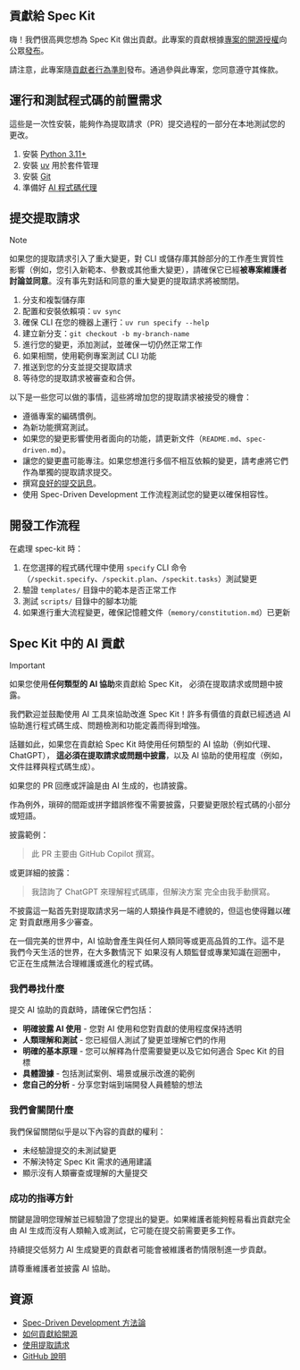 ## 貢獻給 Spec Kit

嗨！我們很高興您想為 Spec Kit 做出貢獻。此專案的貢獻根據[專案的開源授權](LICENSE)向公眾[發布](https://help.github.com/articles/github-terms-of-service/#6-contributions-under-repository-license)。

請注意，此專案隨[貢獻者行為準則](CODE_OF_CONDUCT.md)發布。通過參與此專案，您同意遵守其條款。

## 運行和測試程式碼的前置需求

這些是一次性安裝，能夠作為提取請求（PR）提交過程的一部分在本地測試您的更改。

1. 安裝 [Python 3.11+](https://www.python.org/downloads/)
1. 安裝 [uv](https://docs.astral.sh/uv/) 用於套件管理
1. 安裝 [Git](https://git-scm.com/downloads)
1. 準備好 [AI 程式碼代理](README.md#-supported-ai-agents)

## 提交提取請求

>[!NOTE]
>如果您的提取請求引入了重大變更，對 CLI 或儲存庫其餘部分的工作產生實質性影響（例如，您引入新範本、參數或其他重大變更），請確保它已經**被專案維護者討論並同意**。沒有事先對話和同意的重大變更的提取請求將被關閉。

1. 分支和複製儲存庫
1. 配置和安裝依賴項：`uv sync`
1. 確保 CLI 在您的機器上運行：`uv run specify --help`
1. 建立新分支：`git checkout -b my-branch-name`
1. 進行您的變更，添加測試，並確保一切仍然正常工作
1. 如果相關，使用範例專案測試 CLI 功能
1. 推送到您的分支並提交提取請求
1. 等待您的提取請求被審查和合併。

以下是一些您可以做的事情，這些將增加您的提取請求被接受的機會：

- 遵循專案的編碼慣例。
- 為新功能撰寫測試。
- 如果您的變更影響使用者面向的功能，請更新文件（`README.md`、`spec-driven.md`）。
- 讓您的變更盡可能專注。如果您想進行多個不相互依賴的變更，請考慮將它們作為單獨的提取請求提交。
- 撰寫[良好的提交訊息](http://tbaggery.com/2008/04/19/a-note-about-git-commit-messages.html)。
- 使用 Spec-Driven Development 工作流程測試您的變更以確保相容性。

## 開發工作流程

在處理 spec-kit 時：

1. 在您選擇的程式碼代理中使用 `specify` CLI 命令（`/speckit.specify`、`/speckit.plan`、`/speckit.tasks`）測試變更
2. 驗證 `templates/` 目錄中的範本是否正常工作
3. 測試 `scripts/` 目錄中的腳本功能
4. 如果進行重大流程變更，確保記憶體文件（`memory/constitution.md`）已更新

## Spec Kit 中的 AI 貢獻

> [!IMPORTANT]
>
> 如果您使用**任何類型的 AI 協助**來貢獻給 Spec Kit，
> 必須在提取請求或問題中披露。

我們歡迎並鼓勵使用 AI 工具來協助改進 Spec Kit！許多有價值的貢獻已經透過 AI 協助進行程式碼生成、問題檢測和功能定義而得到增強。

話雖如此，如果您在貢獻給 Spec Kit 時使用任何類型的 AI 協助（例如代理、ChatGPT），
**這必須在提取請求或問題中披露**，以及 AI 協助的使用程度（例如，文件註釋與程式碼生成）。

如果您的 PR 回應或評論是由 AI 生成的，也請披露。

作為例外，瑣碎的間距或拼字錯誤修復不需要披露，只要變更限於程式碼的小部分或短語。

披露範例：

> 此 PR 主要由 GitHub Copilot 撰寫。

或更詳細的披露：

> 我諮詢了 ChatGPT 來理解程式碼庫，但解決方案
> 完全由我手動撰寫。

不披露這一點首先對提取請求另一端的人類操作員是不禮貌的，但這也使得難以確定
對貢獻應用多少審查。

在一個完美的世界中，AI 協助會產生與任何人類同等或更高品質的工作。這不是我們今天生活的世界，在大多數情況下
如果沒有人類監督或專業知識在迴圈中，它正在生成無法合理維護或進化的程式碼。

### 我們尋找什麼

提交 AI 協助的貢獻時，請確保它們包括：

- **明確披露 AI 使用** - 您對 AI 使用和您對貢獻的使用程度保持透明
- **人類理解和測試** - 您已經個人測試了變更並理解它們的作用
- **明確的基本原理** - 您可以解釋為什麼需要變更以及它如何適合 Spec Kit 的目標
- **具體證據** - 包括測試案例、場景或展示改進的範例
- **您自己的分析** - 分享您對端到端開發人員體驗的想法

### 我們會關閉什麼

我們保留關閉似乎是以下內容的貢獻的權利：

- 未经驗證提交的未測試變更
- 不解決特定 Spec Kit 需求的通用建議
- 顯示沒有人類審查或理解的大量提交

### 成功的指導方針

關鍵是證明您理解並已經驗證了您提出的變更。如果維護者能夠輕易看出貢獻完全由 AI 生成而沒有人類輸入或測試，它可能在提交前需要更多工作。

持續提交低努力 AI 生成變更的貢獻者可能會被維護者酌情限制進一步貢獻。

請尊重維護者並披露 AI 協助。

## 資源

- [Spec-Driven Development 方法論](./spec-driven.md)
- [如何貢獻給開源](https://opensource.guide/how-to-contribute/)
- [使用提取請求](https://help.github.com/articles/about-pull-requests/)
- [GitHub 說明](https://help.github.com)
